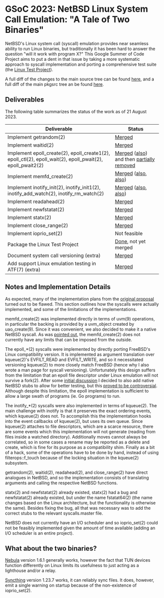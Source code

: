 # GSoC 2023: NetBSD Linux System Call Emulation: "A Tale of Two Binaries"

NetBSD's Linux system call (syscall) emulation provides near seamless ability to run Linux binaries, but traditionally it has been hard to answer the question "will it work with program X?"
This Google Summer of Code Project aims to put a dent in that issue by taking a more systematic approach to syscall implementation and porting a comprehensive test suite (the [Linux Test Project](https://linux-test-project.github.io/)).

A full diff of the changes to the main source tree can be found [here](https://github.com/6167656e74323431/gsoc-netbsd-linux-emulation/compare/2f15c46...trunk), and a full diff of the main pkgsrc tree an be found [here](https://github.com/6167656e74323431/gsoc-netbsd-linux-emulation/compare/b56696d...pkgsrc).

## Deliverables

The following table summarizes the status of the work as of 21 August 2023.

| Deliverable | Status |
|-|-|
| Implement getrandom(2) | [Merged](https://github.com/NetBSD/src/commit/229b77042f914d6c0154fb10bfaba137ee2737b8) |
| Implement waitid(2) | [Merged](https://github.com/NetBSD/src/commit/69e4d6a089c3506cf5ce6b44a6275ff36faa3d63) |
| Implement epoll\_create(2), epoll\_create1(2), epoll\_ctl(2), epoll\_wait(2), epoll\_pwait(2), epoll\_pwait2(2) | [Merged](https://github.com/NetBSD/src/commit/d11110f47395fad20b98cd0acd8c15e342942014) ([also](https://github.com/NetBSD/src/commit/2c545067c78a4b84d16735051f9ff75bb33c88e8)) and then [partially removed](https://github.com/NetBSD/src/commit/e6ea8674241503ca267e91db470ee29fe4ae06f6) |
| Implement memfd\_create(2) | [Merged](https://github.com/NetBSD/src/commit/7eace3da0cd50687e03e36df30a9c0ede7f6bfe1) ([also](https://github.com/NetBSD/src/commit/d3ba7ba3a2e5f7545ce6475eec2b87d28dd9bfe4), [also](https://github.com/NetBSD/src/commit/4ab15e90fbc652f184b4b666ebb03155e350998d)) |
| Implement inotify\_init(2), inotify\_init1(2), inotify\_add\_watch(2), inotify\_rm\_watch(2) | [Merged](https://github.com/NetBSD/src/commit/8575c986c481647b7f22dad3ee667f50eaf55df9) ([also](https://github.com/NetBSD/src/commit/b7a2c5757f93ff98daa28e58c492788207b452cb), [also](https://github.com/NetBSD/src/commit/ed30ecde8c81e36f1ded305e04ea44118898d2e4)) |
| Implement readahead(2) | [Merged](https://github.com/NetBSD/src/commit/a0a4eb1d2ef812bd289da9273c2bd475b6f3e30c) |
| Implement newfstatat(2) | [Merged](https://github.com/NetBSD/src/commit/a0a4eb1d2ef812bd289da9273c2bd475b6f3e30c) |
| Implement statx(2) | [Merged](https://github.com/NetBSD/src/commit/a0a4eb1d2ef812bd289da9273c2bd475b6f3e30c) |
| Implement close\_range(2) | [Merged](https://github.com/NetBSD/src/commit/a0a4eb1d2ef812bd289da9273c2bd475b6f3e30c) |
| Implement ioprio\_set(2) | Not feasible |
| Package the Linux Test Project | [Done](https://github.com/6167656e74323431/gsoc-netbsd-linux-emulation/compare/b56696d...pkgsrc), not yet merged |
| Document system call versioning (extra) | [Merged](https://github.com/NetBSD/src/commit/e706571b76f3970eefc2e8eec0c848baa6681988) |
| Add support Linux emulation testing in ATF(7) (extra) | [Merged](https://github.com/NetBSD/src/commit/b7a2c5757f93ff98daa28e58c492788207b452cb) |

## Notes and Implementation Details

As expected, many of the implementation plans from the [original proposal](https://www.pta.gg/assets/pdf/gsoc-proposal.pdf) turned out to be flawed.
This section outlines how the syscalls were actually implemented, and some of the limitations of the implementations.

memfd\_create(2) was implemented directly in terms of uvm(9) operations, in particular the backing is provided by a uvm\_object created by uao\_create(9).
Since it was convenient, we also decided to make it a native NetBSD syscall.
As was [pointed out](https://mail-index.netbsd.org/tech-kern/2023/08/11/msg029092.html), the memfd\_create(2) does not currently have any limits that can be imposed from the outside.

The epoll\_\*(2) syscalls were implemented by directly porting FreeBSD's Linux compatibility version.
It is implemented as argument translation over kqueue(2)'s EVFILT\_READ and EVFILT\_WRITE, and so it necessitated versioning kqueue(2) to more closely match FreeBSD (hence why I also wrote a man page for syscall versioning).
Unfortunately this design suffers from the limitation that an epoll file descriptor under Linux emulation will not survive a fork(2).
After some [initial discussion](https://mail-index.netbsd.org/tech-kern/2023/06/21/msg028926.html) I decided to also add native NetBSD stubs to allow for better testing, but this [proved to be controversial](https://mail-index.netbsd.org/tech-userlevel/2023/07/31/msg014063.html).
Although despite this limitation, the epoll implementation is sufficient to allow a large swath of programs (ie. Go programs) to run.

The inotify\_\*(2) syscalls were also implemented in terms of kqueue(2).
The main challenge with inotify is that it preserves the exact ordering events, which kqueue(2) does not.
To accomplish this the implementation hooks into the event callbacks of kqueue(2), but uses its own queue.
Since kqueue(2) attaches to file descriptors, which are a scarce resource, there are some events which this implementation will not generate (reading from files inside a watched directory).
Additionally moves cannot always be correlated, so in some cases a rename may be reported as a delete and create, which is fine for its purpose as a compatibility shim.
Finally as a bit of a hack, some of the operations have to be done by hand, instead of using filterops::f_touch because of the locking situation in the kqueue(2) subsystem.

getrandom(2), waitid(2), readahead(2), and close\_range(2) have direct analogues in NetBSD, and so the implementation consists of translating arguments and calling the respective NetBSD functions.

statx(2) and newfstatat(2) already existed, statx(2) had a bug and newfstatat(2) already existed, but under the name fstatat64(2) (the name changes based on the Linux architecture, but the functionality is otherwise the same).
Besides fixing the bug, all that was necessary was to add the correct stubs to the relevant syscalls.master file.

NetBSD does not currently have an I/O scheduler and so ioprio\_set(2) could not be feasibly implemented given the amount of time available (adding an I/O scheduler is an entire project).

## What about the two binaries?

[Nebula](https://github.com/slackhq/nebula/) version 1.6.1 generally works, however the fact that TUN devices function differently on Linux limits its usefulness to just acting as a lighthouse and/or a relay.

[Syncthing](https://syncthing.net/) version 1.23.7 works, it can reliably sync files.
It does, however, emit a single warning on startup because of the non-existence of ioprio\_set(2).
